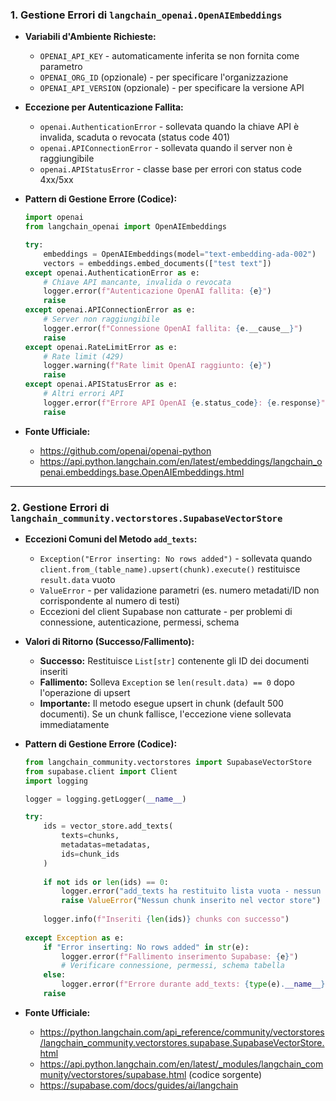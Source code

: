 
### 1. Gestione Errori di `langchain_openai.OpenAIEmbeddings`

* **Variabili d'Ambiente Richieste:**
    * `OPENAI_API_KEY` - automaticamente inferita se non fornita come parametro
    * `OPENAI_ORG_ID` (opzionale) - per specificare l'organizzazione
    * `OPENAI_API_VERSION` (opzionale) - per specificare la versione API

* **Eccezione per Autenticazione Fallita:**
    * `openai.AuthenticationError` - sollevata quando la chiave API è invalida, scaduta o revocata (status code 401)
    * `openai.APIConnectionError` - sollevata quando il server non è raggiungibile
    * `openai.APIStatusError` - classe base per errori con status code 4xx/5xx

* **Pattern di Gestione Errore (Codice):**
    ```python
    import openai
    from langchain_openai import OpenAIEmbeddings
    
    try:
        embeddings = OpenAIEmbeddings(model="text-embedding-ada-002")
        vectors = embeddings.embed_documents(["test text"])
    except openai.AuthenticationError as e:
        # Chiave API mancante, invalida o revocata
        logger.error(f"Autenticazione OpenAI fallita: {e}")
        raise
    except openai.APIConnectionError as e:
        # Server non raggiungibile
        logger.error(f"Connessione OpenAI fallita: {e.__cause__}")
        raise
    except openai.RateLimitError as e:
        # Rate limit (429)
        logger.warning(f"Rate limit OpenAI raggiunto: {e}")
        raise
    except openai.APIStatusError as e:
        # Altri errori API
        logger.error(f"Errore API OpenAI {e.status_code}: {e.response}")
        raise
    ```

* **Fonte Ufficiale:**
    * https://github.com/openai/openai-python
    * https://api.python.langchain.com/en/latest/embeddings/langchain_openai.embeddings.base.OpenAIEmbeddings.html

---

### 2. Gestione Errori di `langchain_community.vectorstores.SupabaseVectorStore`

* **Eccezioni Comuni del Metodo `add_texts`:**
    * `Exception("Error inserting: No rows added")` - sollevata quando `client.from_(table_name).upsert(chunk).execute()` restituisce `result.data` vuoto
    * `ValueError` - per validazione parametri (es. numero metadati/ID non corrispondente al numero di testi)
    * Eccezioni del client Supabase non catturate - per problemi di connessione, autenticazione, permessi, schema

* **Valori di Ritorno (Successo/Fallimento):**
    * **Successo:** Restituisce `List[str]` contenente gli ID dei documenti inseriti
    * **Fallimento:** Solleva `Exception` se `len(result.data) == 0` dopo l'operazione di upsert
    * **Importante:** Il metodo esegue upsert in chunk (default 500 documenti). Se un chunk fallisce, l'eccezione viene sollevata immediatamente

* **Pattern di Gestione Errore (Codice):**
    ```python
    from langchain_community.vectorstores import SupabaseVectorStore
    from supabase.client import Client
    import logging
    
    logger = logging.getLogger(__name__)
    
    try:
        ids = vector_store.add_texts(
            texts=chunks,
            metadatas=metadatas,
            ids=chunk_ids
        )
        
        if not ids or len(ids) == 0:
            logger.error("add_texts ha restituito lista vuota - nessun chunk inserito")
            raise ValueError("Nessun chunk inserito nel vector store")
            
        logger.info(f"Inseriti {len(ids)} chunks con successo")
        
    except Exception as e:
        if "Error inserting: No rows added" in str(e):
            logger.error(f"Fallimento inserimento Supabase: {e}")
            # Verificare connessione, permessi, schema tabella
        else:
            logger.error(f"Errore durante add_texts: {type(e).__name__}: {e}")
        raise
    ```

* **Fonte Ufficiale:**
    * https://python.langchain.com/api_reference/community/vectorstores/langchain_community.vectorstores.supabase.SupabaseVectorStore.html
    * https://api.python.langchain.com/en/latest/_modules/langchain_community/vectorstores/supabase.html (codice sorgente)
    * https://supabase.com/docs/guides/ai/langchain
